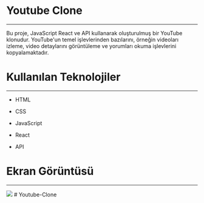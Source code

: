 <h1> Youtube Clone </h1>
<hr>
Bu proje, JavaScript React ve API kullanarak oluşturulmuş bir YouTube klonudur. YouTube'un temel işlevlerinden bazılarını, örneğin videoları izleme, video detaylarını görüntüleme ve yorumları okuma işlevlerini kopyalamaktadır.<br>

<h1> Kullanılan Teknolojiler </h1>
<hr>

- HTML <br>

- CSS <br>

- JavaScript <br>

- React <br>

- API <br>

<h1> Ekran Görüntüsü </h1>
<hr>

![](images/youtube.gif)
#   Y o u t u b e - C l o n e  
 